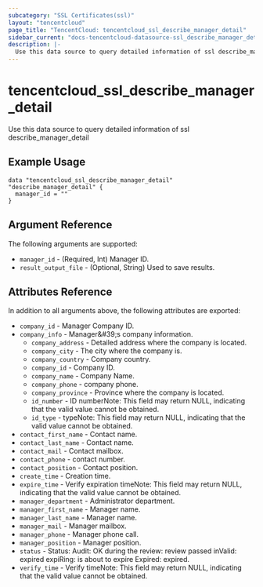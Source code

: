 ```yaml
---
subcategory: "SSL Certificates(ssl)"
layout: "tencentcloud"
page_title: "TencentCloud: tencentcloud_ssl_describe_manager_detail"
sidebar_current: "docs-tencentcloud-datasource-ssl_describe_manager_detail"
description: |-
  Use this data source to query detailed information of ssl describe_manager_detail
---
```


# tencentcloud_ssl_describe_manager_detail

Use this data source to query detailed information of ssl describe_manager_detail

## Example Usage

```hcl
data "tencentcloud_ssl_describe_manager_detail" "describe_manager_detail" {
  manager_id = ""
}
```

## Argument Reference

The following arguments are supported:

* `manager_id` - (Required, Int) Manager ID.
* `result_output_file` - (Optional, String) Used to save results.

## Attributes Reference

In addition to all arguments above, the following attributes are exported:

* `company_id` - Manager Company ID.
* `company_info` - Manager&amp;#39;s company information.
  * `company_address` - Detailed address where the company is located.
  * `company_city` - The city where the company is.
  * `company_country` - Company country.
  * `company_id` - Company ID.
  * `company_name` - Company Name.
  * `company_phone` - company phone.
  * `company_province` - Province where the company is located.
  * `id_number` - ID numberNote: This field may return NULL, indicating that the valid value cannot be obtained.
  * `id_type` - typeNote: This field may return NULL, indicating that the valid value cannot be obtained.
* `contact_first_name` - Contact name.
* `contact_last_name` - Contact name.
* `contact_mail` - Contact mailbox.
* `contact_phone` - contact number.
* `contact_position` - Contact position.
* `create_time` - Creation time.
* `expire_time` - Verify expiration timeNote: This field may return NULL, indicating that the valid value cannot be obtained.
* `manager_department` - Administrator department.
* `manager_first_name` - Manager name.
* `manager_last_name` - Manager name.
* `manager_mail` - Manager mailbox.
* `manager_phone` - Manager phone call.
* `manager_position` - Manager position.
* `status` - Status: Audit: OK during the review: review passed inValid: expired expiRing: is about to expire Expired: expired.
* `verify_time` - Verify timeNote: This field may return NULL, indicating that the valid value cannot be obtained.


